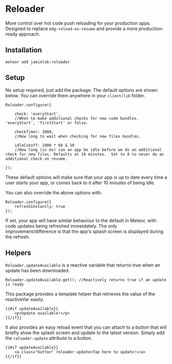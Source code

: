 # Reloader

More control over hot code push reloading for your production apps.   Designed to replace `mdg:reload-on-resume` and provide a more production-ready approach.

## Installation

`meteor add jamielob:reloader`

## Setup

No setup required, just add the package.  The default options are shown below. You can override them anywhere in your `client/lib` folder.

```
Reloader.configure({

	check: 'everyStart', 
	//When to make additional checks for new code bundles.  'everyStart', 'firstStart' or false.

	checkTimer: 3000, 
	//How long to wait when checking for new files bundles.

	idleCutoff: 1000 * 60 & 10 
	//How long (in ms) can an app be idle before we do an additional check for new files. Defaults at 10 minutes.  Set to 0 to never do an additional check on resume.

});
```
These default options will make sure that your app is up to date every time a user starts your app, or comes back to it after 10 minutes of being idle. 

You can also override the above options with:

```
Reloader.configure({
	refreshInstantly: true
});
```

If set, your app will have similar behaviour to the default in Meteor, with code updates being refreshed immeidately. The only improvement/difference is that the app's splash screen is displayed during the refresh.



## Helpers

`Reloader.updateAvailable` is a reactive variable that returns true when an update has been downloaded.

```
Reloader.updateAvailable.get(); //Reactively returns true if an update is ready
```

This package provides a template helper that retrieves the value of the reactiveVar easily.

```
{{#if updateAvailable}}
  	<p>Update available!</p>
{{/if}}
```

It also provides an easy reload event that you can attach to a button that will briefly show the splash screen and update to the latest version. Simply add the `reloader-update` attribute to a button.

```
{{#if updateAvailable}}
	<a class="button" reloader-update>Tap here to update!</a>
{{/if}}
```

